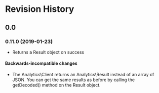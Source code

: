 # Revision History

## 0.0

### 0.11.0 (2019-01-23)

* Returns a Result object on success

#### Backwards-incompatible changes

* The Analytics\Client returns an Analytics\Result instead of an array of JSON. You can get the same results as before by calling the getDecoded() method on the Result object.